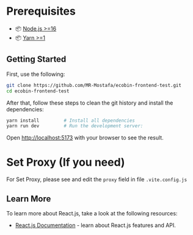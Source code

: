 # Prerequisites
-  📦 [Node.js >=16](https://nodejs.org/)
-  📦 [Yarn >=1](https://yarnpkg.com/)

## Getting Started

First, use the following:

```bash
git clone https://github.com/MR-Mostafa/ecobin-frontend-test.git
cd ecobin-frontend-test
```

After that, follow these steps to clean the git history and install the dependencies:

```bash
yarn install         # Install all dependencies
yarn run dev         # Run the development server:
```

Open [http://localhost:5173](http://localhost:5173) with your browser to see the result.


# Set Proxy (If you need)
For Set Proxy, please see and edit the `proxy` field in file `.vite.config.js`


## Learn More

To learn more about React.js, take a look at the following resources:

- [React.js Documentation](https://react.dev/learn) - learn about React.js features and API.
